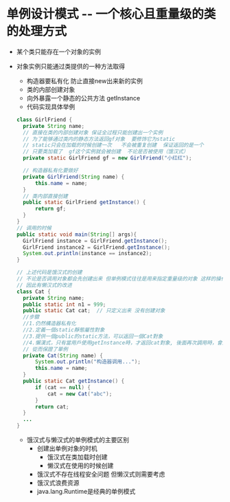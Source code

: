 # 单例设计模式 -- 一个核心且重量级的类的处理方式
- 某个类只能存在一个对象的实例
- 对象实例只能通过类提供的一种方法取得
  - 构造器要私有化  防止直接new出来新的实例
  - 类的内部创建对象
  - 向外暴露一个静态的公共方法  getInstance
  - 代码实现具体举例
  ```java
  class GirlFriend {
    private String name;
    // 直接在类的内部创建对象 保证全过程只能创建出一个实例
    // 为了能够通过类内的静态方法返回gf对象  要修饰它为static
    // static只会在加载的时候创建一次   不会被重复创建  保证返回的是一个
    // 只要类加载了  gf这个实例就会被创建  不论是否被使用（饿汉式）
    private static GirlFriend gf = new GirlFriend("小红红");
  
    // 构造器私有化要做好
    private GirlFriend(String name) {
        this.name = name;
    }
    // 类内部直接创建
    public static GirlFriend getInstance() {
        return gf;
    }
  }
  // 调用的时候
  public static void main(String[] args){
    GirlFriend instance = GirlFriend.getInstance();
    GirlFriend instance2 = GirlFriend.getInstance();
    System.out.println(instance == instance2);
  }
  ```
  
  ```java
  // 上述代码是饿汉式的创建
  // 不论是否调用对象都会先创建出来 但单例模式往往是用来指定重量级的对象 这样的操作显得很重
  // 因此有懒汉式的改进
  class Cat {
    private String name;
    public static int n1 = 999;
    public static Cat cat;  // 只定义出来 没有创建对象 
    //步驟
    //1.仍然構造器私有化
    //2.定義一個static靜態屬性對象
    //3.提供一個public的static方法，可以返回一個Cat對象
    //4.懶漢式，只有當用戶使用getInstance時，才返回cat對象, 後面再次調用時，會返回上次創建的cat對象
    // 從而保證了單例
    private Cat(String name) {
        System.out.println("构造器调用...");
        this.name = name;
    }
    public static Cat getInstance() {
        if (cat == null) {
            cat = new Cat("abc");
        }
        return cat;
    }
    ...
  }
  ```
  
  - 饿汉式与懒汉式的单例模式的主要区别
    - 创建出单例对象的时机
      - 饿汉式在类加载时创建
      - 懒汉式在使用的时候创建
    - 饿汉式不存在线程安全问题 但懒汉式则需要考虑
    - 饿汉式浪费资源
    - java.lang.Runtime是经典的单例模式